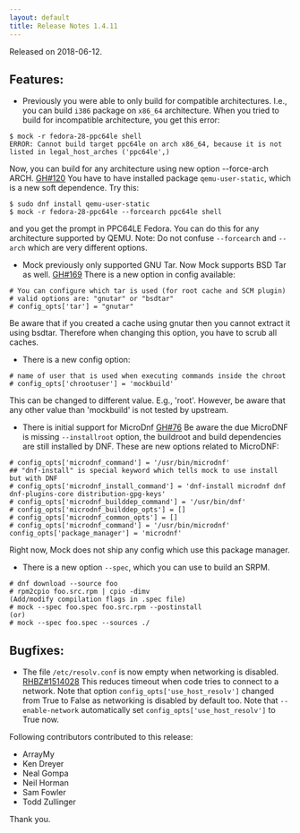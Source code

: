 ```yaml
---
layout: default
title: Release Notes 1.4.11
---
```


Released on 2018-06-12.

## Features:

- Previously you were able to only build for compatible architectures. I.e., you can build `i386` package on `x86_64` architecture. When you tried to build for incompatible architecture, you get this error:

```
$ mock -r fedora-28-ppc64le shell
ERROR: Cannot build target ppc64le on arch x86_64, because it is not listed in legal_host_arches ('ppc64le',)
```

Now, you can build for any architecture using new option --force-arch ARCH. [GH#120](https://github.com/rpm-software-management/mock/issues/120) You have to have installed package `qemu-user-static`, which is a new soft dependence. Try this:

```
$ sudo dnf install qemu-user-static
$ mock -r fedora-28-ppc64le --forcearch ppc64le shell
```

and you get the prompt in PPC64LE Fedora. You can do this for any architecture supported by QEMU. Note: Do not confuse `--forcearch` and `--arch` which are very different options.

- Mock previously only supported GNU Tar. Now Mock supports BSD Tar as well. [GH#169](https://github.com/rpm-software-management/mock/issues/169) There is a new option in config available:

```
# You can configure which tar is used (for root cache and SCM plugin)
# valid options are: "gnutar" or "bsdtar"
# config_opts['tar'] = "gnutar"
```

Be aware that if you created a cache using gnutar then you cannot extract it using bsdtar. Therefore when changing this option, you have to scrub all caches.


- There is a new config option:

```
# name of user that is used when executing commands inside the chroot
# config_opts['chrootuser'] = 'mockbuild'
```

This can be changed to different value. E.g., 'root'. However, be aware that any other value than 'mockbuild' is not tested by upstream.

- There is initial support for MicroDnf [GH#76](https://github.com/rpm-software-management/mock/issues/76) Be aware the due MicroDNF is missing `--installroot` option, the buildroot and build dependencies are still installed by DNF. These are new options related to MicroDNF:

```
# config_opts['microdnf_command'] = '/usr/bin/microdnf'
## "dnf-install" is special keyword which tells mock to use install but with DNF
# config_opts['microdnf_install_command'] = 'dnf-install microdnf dnf dnf-plugins-core distribution-gpg-keys'
# config_opts['microdnf_builddep_command'] = '/usr/bin/dnf'
# config_opts['microdnf_builddep_opts'] = []
# config_opts['microdnf_common_opts'] = []
# config_opts['microdnf_command'] = '/usr/bin/microdnf'
config_opts['package_manager'] = 'microdnf'
```

Right now, Mock does not ship any config which use this package manager.

- There is a new option `--spec`, which you can use to build an SRPM.

```
# dnf download --source foo
# rpm2cpio foo.src.rpm | cpio -dimv
(Add/modify compilation flags in .spec file)
# mock --spec foo.spec foo.src.rpm --postinstall
(or)
# mock --spec foo.spec --sources ./
```


## Bugfixes:

- The file `/etc/resolv.conf` is now empty when networking is disabled. [RHBZ#1514028](https://bugzilla.redhat.com/show_bug.cgi?id=1514028) This reduces timeout when code tries to connect to a network. Note that option `config_opts['use_host_resolv']` changed from True to False as networking is disabled by default too. Note that `--enable-network` automatically set `config_opts['use_host_resolv']` to True now.

Following contributors contributed to this release:

* ArrayMy
* Ken Dreyer
* Neal Gompa
* Neil Horman
* Sam Fowler
* Todd Zullinger

Thank you.
